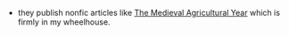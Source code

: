 - they publish nonfic articles like [The Medieval Agricultural Year](http://strangehorizons.com/non-fiction/articles/the-medieval-agricultural-year/) which is firmly in my wheelhouse. 